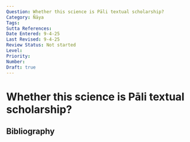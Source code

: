 ```yaml
---
Question: Whether this science is Pāli textual scholarship?
Category: Ñāya
Tags: 
Sutta References: 
Date Entered: 9-4-25
Last Revised: 9-4-25
Review Status: Not started
Level: 
Priority: 
Number: 
Draft: true
---
```


# Whether this science is Pāli textual scholarship?

## Bibliography

<!-- 

Notes:

I do not consider this science to be Pāli textual scholarship. It seems to me Pāli scholarship is linguistic and philological. I do not doubt that many great Pāli scholars were also Buddhist scholars, and maybe other kinds of scholars, yet the concern is with Pāli scholarship itself. As a linguistic discipline, Pāli scholarship is concerned fundamentally with linguistic questions, and Pāli texts as pieces of writing. This science is concerned provisionally with doctrine, and ultimately with Nibbāna. It can certainly benefit very much from Pāli scholarship, but the two are not identical. Their aims are differnent. Their outputs different. Their methods different. Their perspectives different.

-->